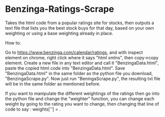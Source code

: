 # Benzinga-Ratings-Scrape
Takes the html code from a popular ratings site for stocks, then outputs a text file that lists you the best stock buys for that day, based on your own weighting or using a base weighting already in place.


How to:

Go to https://www.benzinga.com/calendar/ratings, and with inspect element on chrome, right click where it says "html xmlns", then copy->copy element. Create a new 
file in any text editor and call it "BenzingaData.html", paste the copied html code into "BenzingaData.html". Save "BenzingaData.html" in the same folder as the 
python file you download, "BenzingaScrape.py". Now just run "BeningaScrape.py", the resulting txt file will be in the same folder as mentioned before. 
 
 
 If you want to manipulate the different weightings of the ratings then go into the python file and change the "weighter" function, you can change each weight by 
 going to the rating you want to change, then changing that line of code to say : weights['<whatever rating>'] = <integer weight of your choice>.
  
  
